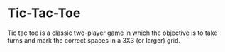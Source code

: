 # Tic-Tac-Toe
Tic tac toe is a classic two-player game in which the objective is to take turns and mark the correct spaces in a 3X3 (or larger) grid.
